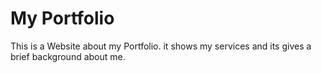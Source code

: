 
# My Portfolio

This is a Website about my Portfolio. it shows my services and its gives a brief background about me.

